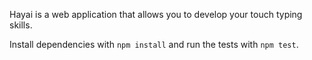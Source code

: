 Hayai is a web application that allows you to develop your touch typing skills.

Install dependencies with `npm install` and run the tests with `npm test`.
